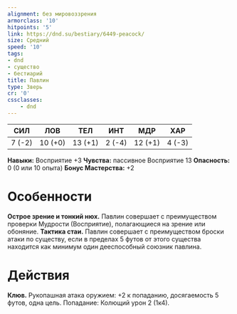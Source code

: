 ```yaml
---
alignment: без мировоззрения
armorclass: '10'
hitpoints: '5'
link: https://dnd.su/bestiary/6449-peacock/
size: Средний
speed: '10'
tags:
- dnd
- существо
- бестиарий
title: Павлин
type: Зверь
cr: '0'
cssclasses:
    - dnd
---
```



| СИЛ | ЛОВ | ТЕЛ | ИНТ | МДР | ХАР |
|---|---|---|---|---|---|
| 7 (-2) | 10 (+0) | 13 (+1) | 2 (-4) | 12 (+1) | 4 (-3) |
**Навыки:** Восприятие +3
**Чувства:** пассивное Восприятие 13
**Опасность:** 0 (0 или 10 опыта)
**Бонус Мастерства:** +2


# Особенности
**Острое зрение и тонкий нюх.** Павлин совершает с преимуществом проверки Мудрости (Восприятие), полагающиеся на зрение или обоняние.
**Тактика стаи.** Павлин совершает с преимуществом броски атаки по существу, если в пределах 5 футов от этого существа находится как минимум один дееспособный союзник павлина.


# Действия
**Клюв.** Рукопашная атака оружием: +2 к попаданию, досягаемость 5 футов, одна цель. Попадание: Колющий урон 2 (1к4).